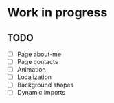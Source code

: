 # Work in progress #

## TODO ##
- [ ] Page about-me
- [ ] Page contacts
- [ ] Animation
- [ ] Localization
- [ ] Background shapes
- [ ] Dynamic imports